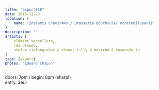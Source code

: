 ```yaml
---
title: "export#18"
date: 2016-12-23
location: {
    name: "Instants ChavirÃ©s / Brasserie Bouchoule/ montreuil/paris"
}
description: ""
artists: [
    clément vercelleto,
    léa drouet,
    stefan tiefengraber & thomas tilly & möström & raymonde iv
]
tags: [export]
photos: "Edward Chapon"
---
```

doors: 7pm / begin: 8pm (sharp!)  
entry: 3eur
